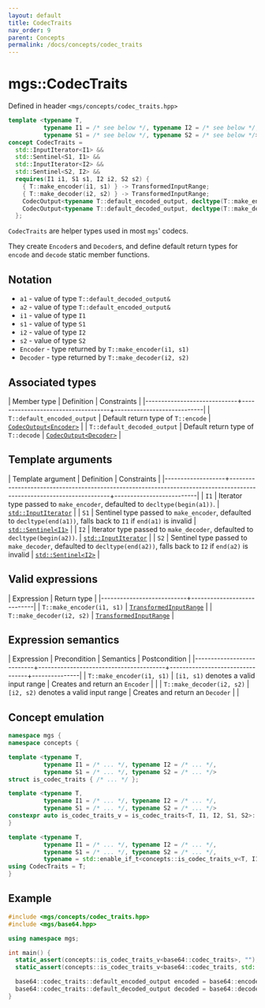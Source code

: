 ```yaml
---
layout: default
title: CodecTraits
nav_order: 9
parent: Concepts
permalink: /docs/concepts/codec_traits
---
```


# mgs::CodecTraits

Defined in header `<mgs/concepts/codec_traits.hpp>`

```cpp
template <typename T,
          typename I1 = /* see below */, typename I2 = /* see below */,
          typename S1 = /* see below */, typename S2 = /* see below */>
concept CodecTraits =
  std::InputIterator<I1> &&
  std::Sentinel<S1, I1> &&
  std::InputIterator<I2> &&
  std::Sentinel<S2, I2> &&
  requires(I1 i1, S1 s1, I2 i2, S2 s2) {
    { T::make_encoder(i1, s1) } -> TransformedInputRange;
    { T::make_decoder(i2, s2) } -> TransformedInputRange;
    CodecOutput<typename T::default_encoded_output, decltype(T::make_encoder(i1, s1))>;
    CodecOutput<typename T::default_decoded_output, decltype(T::make_decoder(i2, s2))>;
  };
```

`CodecTraits` are helper types used in most `mgs`' codecs.

They create `Encoder`s and `Decoder`s, and define default return types for `encode` and `decode` static member functions.

## Notation

* `a1` - value of type `T::default_decoded_output&`
* `a2` - value of type `T::default_encoded_output&`
* `i1` - value of type `I1`
* `s1` - value of type `S1`
* `i2` - value of type `I2`
* `s2` - value of type `S2`
* `Encoder` - type returned by `T::make_encoder(i1, s1)`
* `Decoder` - type returned by `T::make_decoder(i2, s2)`

## Associated types

| Member type                 | Definition                         | Constraints                |
|-----------------------------+------------------------------------+----------------------------|
| `T::default_encoded_output` | Default return type of `T::encode` | [`CodecOutput<Encoder>`]() |
| `T::default_decoded_output` | Default return type of `T::decode` | [`CodecOutput<Decoder>`]() |

## Template arguments

| Template argument | Definition                                                                                                           | Constraints              |
|-------------------+----------------------------------------------------------------------------------------------------------------------+--------------------------|
| `I1`              | Iterator type passed to `make_encoder`, defaulted to `decltype(begin(a1))`.                                          | [`std::InputIterator`]() |
| `S1`              | Sentinel type passed to `make_encoder`, defaulted to `decltype(end(a1))`, falls back to `I1` if `end(a1)` is invalid | [`std::Sentinel<I1>`]()  |
| `I2`              | Iterator type passed to `make_decoder`, defaulted to `decltype(begin(a2))`.                                          | [`std::InputIterator`]() |
| `S2`              | Sentinel type passed to `make_decoder`, defaulted to `decltype(end(a2))`, falls back to `I2` if `end(a2)` is invalid | [`std::Sentinel<I2>`]()  |

## Valid expressions

| Expression                | Return type                |
|---------------------------+----------------------------|
| `T::make_encoder(i1, s1)` | [`TransformedInputRange`]() |
| `T::make_decoder(i2, s2)` | [`TransformedInputRange`]() |

## Expression semantics

| Expression                | Precondition                           | Semantics                       | Postcondition |
|---------------------------+----------------------------------------+---------------------------------+---------------|
| `T::make_encoder(i1, s1)` | `[i1, s1)` denotes a valid input range | Creates and return an `Encoder` |               |
| `T::make_decoder(i2, s2)` | `[i2, s2)` denotes a valid input range | Creates and return an `Decoder` |               |

## Concept emulation

```cpp
namespace mgs {
namespace concepts {

template <typename T,
          typename I1 = /* ... */, typename I2 = /* ... */,
          typename S1 = /* ... */, typename S2 = /* ... */>
struct is_codec_traits { /* ... */ };

template <typename T,
          typename I1 = /* ... */, typename I2 = /* ... */,
          typename S1 = /* ... */, typename S2 = /* ... */>
constexpr auto is_codec_traits_v = is_codec_traits<T, I1, I2, S1, S2>::value;
}

template <typename T,
          typename I1 = /* ... */, typename I2 = /* ... */,
          typename S1 = /* ... */, typename S2 = /* ... */,
          typename = std::enable_if_t<concepts::is_codec_traits_v<T, I1, I2, S1, S2>>>
using CodecTraits = T;
}
```

## Example

```cpp
#include <mgs/concepts/codec_traits.hpp>
#include <mgs/base64.hpp>

using namespace mgs;

int main() {
  static_assert(concepts::is_codec_traits_v<base64::codec_traits>, "");
  static_assert(concepts::is_codec_traits_v<base64::codec_traits, std::istreambuf_iterator<char>>, "");

  base64::codec_traits::default_encoded_output encoded = base64::encode("Hello, World!");
  base64::codec_traits::default_decoded_output decoded = base64::decode(encoded);
}
```
